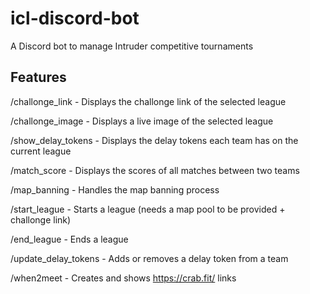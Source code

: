 # icl-discord-bot
A Discord bot to manage Intruder competitive tournaments

## Features

/challonge_link - Displays the challonge link of the selected league

/challonge_image - Displays a live image of the selected league

/show_delay_tokens - Displays the delay tokens each team has on the current league

/match_score - Displays the scores of all matches between two teams

/map_banning - Handles the map banning process

/start_league - Starts a league (needs a map pool to be provided + challonge link)

/end_league - Ends a league

/update_delay_tokens - Adds or removes a delay token from a team

/when2meet - Creates and shows https://crab.fit/ links
